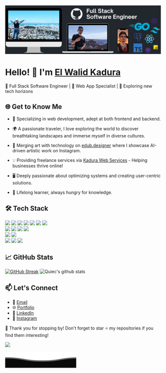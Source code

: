 ![Header Banner](Banner.png)

# Hello! 👋 I'm [El Walid Kadura](https://elwalidkadura.com)

🚀 Full Stack Software Engineer | 🎨 Web App Specialist | 🌌 Exploring new tech horizons


## 🌐 Get to Know Me

- 💼 Specializing in web development, adept at both frontend and backend.
- 🌍 A passionate traveler, I love exploring the world to discover breathtaking landscapes and immerse myself in diverse cultures.
- 🎨 Merging art with technology on [edub.designer](https://www.instagram.com/edub.designer/) where I showcase AI-driven artistic work on Instagram.
- 💡 Providing freelance services via [Kadura Web Services](https://kadurawebservices.com/) - Helping businesses thrive online!

- 🖥 Deeply passionate about optimizing systems and creating user-centric solutions.
- 📖 Lifelong learner, always hungry for knowledge.
## 🛠️ Tech Stack
<div>
    <img src="https://img.shields.io/badge/-Golang-00ADD8?style=flat-square&logo=go&logoColor=white" />
    <img src="https://img.shields.io/badge/-TypeScript-3178C6?style=flat-square&logo=typescript&logoColor=white" />
    <img src="https://img.shields.io/badge/-TailwindCSS-38B2AC?style=flat-square&logo=tailwind-css&logoColor=white" />
    <img src="https://img.shields.io/badge/-JavaScript-F7DF1E?style=flat-square&logo=javascript&logoColor=black" />
    <img src="https://img.shields.io/badge/-Python-3776AB?style=flat-square&logo=python&logoColor=white" />
    <img src="https://img.shields.io/badge/-CSharp-239120?style=flat-square&logo=csharp&logoColor=white" />
    <img src="https://img.shields.io/badge/-C++-00599C?style=flat-square&logo=cplusplus&logoColor=white" />
</div>
<div>
    <img src="https://img.shields.io/badge/-React-61DAFB?style=flat-square&logo=react&logoColor=black" />
    <img src="https://img.shields.io/badge/-Next.js-000000?style=flat-square&logo=next.js" />
    <img src="https://img.shields.io/badge/-NestJS-E0234E?style=flat-square&logo=nestjs&logoColor=white" />
    <img src="https://img.shields.io/badge/-Angular-de002d?style=flat-square&logo=angular&logoColor=white" />
</div>
<div>
    <img src="https://img.shields.io/badge/-PostgreSQL-2f5b8b?style=flat-square&logo=Postgresql&logoColor=white" />
    <img src="https://img.shields.io/badge/-MySQL-005983?style=flat-square&logo=mysql&logoColor=white" />
</div>
<div>
    <img src="https://img.shields.io/badge/-Firebase-FFCA28?style=flat-square&logo=firebase&logoColor=black" />
    <img src="https://img.shields.io/badge/-Postman-f26633?style=flat-square&logo=postman&logoColor=white" />
    <img src="https://img.shields.io/badge/-Git-black?style=flat-square&logo=git" />
</div>

## 📈 GitHub Stats

[![GitHub Streak](https://github-readme-streak-stats.herokuapp.com?user=wawkadura&theme=dark&border_radius=9.8)](https://git.io/streak-stats) ![Quiec's github stats](https://github-readme-stats.vercel.app/api/top-langs/?username=wawkadura&theme=dark&layout=compact)

## 📫 Let's Connect

- 📧 [Email](mailto:elwalid.kadura@gmail.com)
- 🌐 [Portfolio](https://elwalidkadura.com)
- 🔗 [LinkedIn](https://www.linkedin.com/in/elwalid-kadura/)
- 📸 [Instagram](https://www.instagram.com/elwalidkadura/)

🎉 Thank you for stopping by! Don't forget to star ⭐ my repositories if you find them interesting!

<img src="https://profile-counter.glitch.me/wawkadura/count.svg"> 

![Bottom Banner](Bottom_down.svg)

